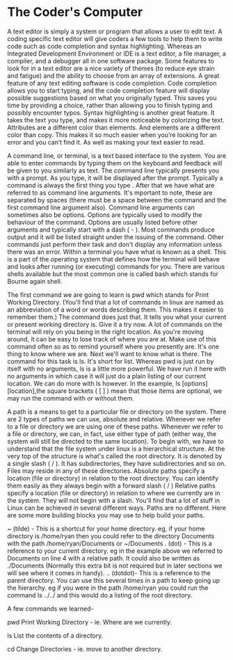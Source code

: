# The Coder's Computer

A text editor is simply a system or program that allows a user to edit text. A coding specific text editor will give coders a few tools to help them to write code such as code completion and syntax highlighting. Whereas an Integrated Development Environment or IDE is a text editor, a file manager, a compiler, and a debugger all in one software package. Some features to look for in a text editor are a nice variety of themes (to reduce eye strain and fatigue) and the ability to choose from an array of extensions. A great feature of any text editing software is code completion. Code completion allows you to start typing, and the code completion feature will display possible suggestions based on what you originally typed. This saves you time by providing a choice, rather than allowing you to finish typing and possibly encounter typos. Syntax highlighting is another great feature. It takes the text you type, and makes it more noticeable by colorizing the text. Attributes are a different color than elements. And elements are a different color than copy. This makes it so much easier when you’re looking for an error and you can’t find it. As well as making your text easier to read.

A command line, or terminal, is a text based interface to the system. You are able to enter commands by typing them on the keyboard and feedback will be given to you similarly as text. The command line typically presents you with a prompt. As you type, it will be displayed after the prompt. Typically a command is always the first thing you type . After that we have what are referred to as command line arguments. It's mportant to note, these are separated by spaces (there must be a space between the command and the first command line argument also). Command line arguments can sometimes also be options. Options are typically used to modify the behaviour of the command. Options are usually listed before other arguments and typically start with a dash ( - ). Most commands produce output and it will be listed straight under the issuing of the command. Other commands just perform their task and don't display any information unless there was an error. Within a terminal you have what is known as a shell. This is a part of the operating system that defines how the terminal will behave and looks after running (or executing) commands for you. There are various shells available but the most common one is called bash which stands for Bourne again shell. 

The first command we are going to learn is pwd which stands for Print Working Directory. (You'll find that a lot of commands in linux are named as an abbreviation of a word or words describing them. This makes it easier to remember them.) The command does just that. It tells you what your current or present working directory is. Give it a try now. A lot of commands on the terminal will rely on you being in the right location. As you're moving around, it can be easy to lose track of where you are at. Make use of this command often so as to remind yourself where you presently are. It's one thing to know where we are. Next we'll want to know what is there. The command for this task is ls. It's short for list. Whereas pwd is just run by itself with no arguments, ls is a little more powerful. We have run it here with no arguments in which case it will just do a plain listing of our current location. We can do more with ls however. In the example, ls [options][location],the square brackets ( [ ] ) mean that those items are optional, we may run the command with or without them.

A path is a means to get to a particular file or directory on the system. There are 2 types of paths we can use, absolute and relative. Whenever we refer to a file or directory we are using one of these paths. Whenever we refer to a file or directory, we can, in fact, use either type of path (either way, the system will still be directed to the same location). To begin with, we have to understand that the file system under linux is a hierarchical structure. At the very top of the structure is what's called the root directory. It is denoted by a single slash ( / ). It has subdirectories, they have subdirectories and so on. Files may reside in any of these directories. Absolute paths specify a location (file or directory) in relation to the root directory. You can identify them easily as they always begin with a forward slash ( / ) Relative paths specify a location (file or directory) in relation to where we currently are in the system. They will not begin with a slash. You'll find that a lot of stuff in Linux can be achieved in several different ways. Paths are no different. Here are some more building blocks you may use to help build your paths.

~ (tilde) - This is a shortcut for your home directory. eg, if your home directory is /home/ryan then you could refer to the directory Documents with the path /home/ryan/Documents or ~/Documents
. (dot) - This is a reference to your current directory. eg in the example above we referred to Documents on line 4 with a relative path. It could also be written as ./Documents (Normally this extra bit is not required but in later sections we will see where it comes in handy).
.. (dotdot)- This is a reference to the parent directory. You can use this several times in a path to keep going up the hierarchy. eg if you were in the path /home/ryan you could run the command ls ../../ and this would do a listing of the root directory.

A few commands we learned-

pwd
Print Working Directory - ie. Where are we currently.

ls
List the contents of a directory.

cd
Change Directories - ie. move to another directory.
